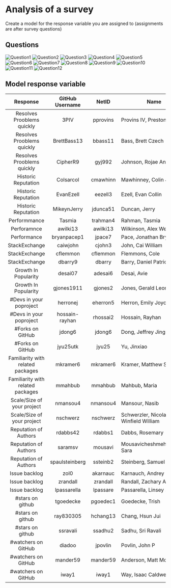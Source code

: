 Analysis of a survey
=====================



Create a model for the response variable you are assigned to (assignments are 
after survey questions)


## Questions

![Question1](https://github.com/fdac18/Miniproject3/blob/master/Q1.png)
![Question2](https://github.com/fdac18/Miniproject3/blob/master/Q2.png)
![Question3](https://github.com/fdac18/Miniproject3/blob/master/Q3.png)
![Question4](https://github.com/fdac18/Miniproject3/blob/master/Q4.png)
![Question5](https://github.com/fdac18/Miniproject3/blob/master/Q5.png)
![Question6](https://github.com/fdac18/Miniproject3/blob/master/Q6.png)
![Question7](https://github.com/fdac18/Miniproject3/blob/master/Q7.png)
![Question8](https://github.com/fdac18/Miniproject3/blob/master/Q8.png)
![Question9](https://github.com/fdac18/Miniproject3/blob/master/Q9.png)
![Question10](https://github.com/fdac18/Miniproject3/blob/master/Q10.png)
![Question11](https://github.com/fdac18/Miniproject3/blob/master/Q11.png)
![Question12](https://github.com/fdac18/Miniproject3/blob/master/Q12.png)


## Model response variable

| Response  | GitHub Username | NetID | Name |
|:-:|:-:|:-:|---|
| Resolves Prooblems quickly | 3PIV | pprovins | Provins IV, Preston |
| Resolves Prooblems quickly | BrettBass13 | bbass11 | Bass, Brett Czech |
| Resolves Prooblems quickly | CipherR9 | gyj992 | Johnson, Rojae Antonio |
| Historic Reputation | Colsarcol | cmawhinn | Mawhinney, Colin Joseph |
| Historic Reputation | EvanEzell | eezell3 | Ezell, Evan Collin |
| Historic Reputation | MikeynJerry | jdunca51 | Duncan, Jerry |
| Performmance | Tasmia | trahman4 | Rahman, Tasmia |
| Perforamnce | awilki13 | awilki13 | Wilkinson, Alex Webb |
| Performance | bryanpacep1 | jpace7 | Pace, Jonathan Bryan |
| StackExchange | caiwjohn | cjohn3 | John, Cai William |
| StackExchange | cflemmon | cflemmon | Flemmons, Cole |
| StackExchange | dbarry9 | dbarry | Barry, Daniel Patrick |
| Growth In Popularity | desai07 | adesai6 | Desai, Avie |
| Growth In Popularity | gjones1911 | gjones2 | Jones, Gerald Leon |
| #Devs in your poproject | herronej | eherron5 | Herron, Emily Joyce |
| #Devs in your poproject | hossain-rayhan | rhossai2 | Hossain, Rayhan |
| #Forks on GitHub | jdong6 | jdong6 | Dong, Jeffrey Jing |
| #Forks on GitHub | jyu25utk | jyu25 | Yu, Jinxiao |
| Familiarity with related packages | mkramer6 | mkramer6 | Kramer, Matthew S |
| Familiarity with related packages | mmahbub | mmahbub | Mahbub, Maria |
| Scale/Size of your project | nmansou4 | nmansou4 | Mansour, Nasib |
| Scale/Size of your project  | nschwerz | nschwerz | Schwerzler, Nicolas Winfield William |
| Reputation of Authors | rdabbs42 | rdabbs1 | Dabbs, Rosemary |
| Reputation of Authors | saramsv | mousavi | Mousavicheshmehkaboodi, Sara |
| Reputation of Authors | spaulsteinberg | ssteinb2 | Steinberg, Samuel Paul |
| Issue backlog | zol0 | akarnauc | Karnauch, Andrey |
| Issue backlog | zrandall | zrandall | Randall, Zachary Adams |
| Issue backlog | lpassarella | lpassare | Passarella, Linsey Sara |
| #stars on github | tgoedecke | pgoedec1 | Goedecke, Trish |
| #stars on github | ray830305 | hchang13 | Chang, Hsun Jui |
| #stars on github | ssravali | ssadhu2 | Sadhu, Sri Ravali |
| #watchers on GitHub | diadoo | jpovlin | Povlin, John P |
| #watchers on GitHub | mander59 | mander59 | Anderson, Matt Mcguffee |
| #watchers on GitHub | iway1 | iway1 | Way, Isaac Caldwell |
